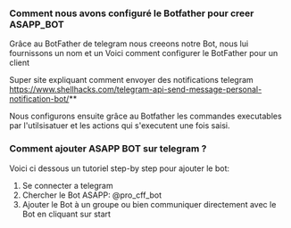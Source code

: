 

### Comment nous avons configuré le Botfather pour creer ASAPP_BOT

Grâce au BotFather de telegram nous creeons notre Bot, nous lui fournissons un nom et un 
Voici comment configurer le BotFather pour un client

Super site expliquant comment envoyer des notifications telegram
https://www.shellhacks.com/telegram-api-send-message-personal-notification-bot/**

Nous configurons ensuite grâce au Botfather les commandes executables par l'utilsisatuer et les actions qui s'executent
une fois saisi.


### Comment ajouter ASAPP BOT sur telegram ?

Voici ci dessous un tutoriel step-by step pour ajouter le bot:
1. Se connecter a telegram
2. Chercher le Bot ASAPP: @pro_cff_bot
3. Ajouter le Bot à un groupe ou bien communiquer directement
   avec le Bot en cliquant sur start

